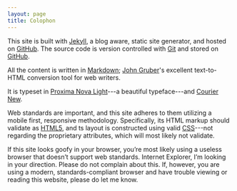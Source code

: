 ```yaml
---
layout: page
title: Colophon
---
```


This site is built with [Jekyll], a blog aware, static site generator, and hosted on [GitHub]. The source code is version controlled with [Git] and stored on [GitHub].

All the content is written in [Markdown]; [John Gruber]'s excellent text-to-HTML conversion tool for web writers.

It is typeset in [Proxima Nova Light]---a beautiful typeface---and [Courier New].

Web standards are important, and this site adheres to them utilizing a mobile first, responsive methodology. Specifically, its HTML markup should validate as [HTML5], and ts layout is constructed using valid [CSS]---not regarding the proprietary attributes, which will most likely not validate.

If this site looks goofy in your browser, you’re most likely using a useless browser that doesn’t support web standards. Internet Explorer, I’m looking in your direction. Please do not complain about this. If, however, you are using a modern, standards-compliant browser and have trouble viewing or reading this website, please do let me know.

[GitHub]: http://pages.github.com
[Jekyll]: https://github.com/mojombo/jekyll
[Proxima Nova Light]: https://typekit.com/fonts/proxima-nova
[Git]: http://git-scm.com
[GitHub]: https://github.com/wiaderny/wiaderny.github.com "Peak about"
[Markdown]: http://daringfireball.net/projects/markdown/
[John Gruber]: http://daringfireball.net/
[Courier New]: http://www.myfonts.com/fonts/microsoft/courier-new/
[HTML5]: http://www.whatwg.org/specs/web-apps/current-work/
[CSS]: http://jigsaw.w3.org/css-validator/validator?uri=http://wiaderny.org/assets/css/style.css
